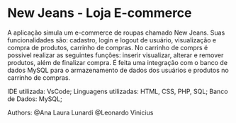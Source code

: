 # New Jeans - Loja E-commerce

A aplicação simula um e-commerce de roupas chamado New Jeans. Suas funcionalidades são: cadastro, login e logout de usuário, visualização e compra de produtos, carrinho de compras. No carrinho de comprs é possivel realizar as seguintes funções: inserir visualizar, alterar e remover produtos, além de finalizar compra. É feita uma integração com o banco de dados MySQL para o armazenamento de dados dos usuários e produtos no carrinho de compras. 

IDE utilizada: VsCode;
Linguagens utilizadas: HTML, CSS, PHP, SQL;
Banco de Dados: MySQL;


Authors:
@Ana Laura Lunardi 
@Leonardo Vinicius
